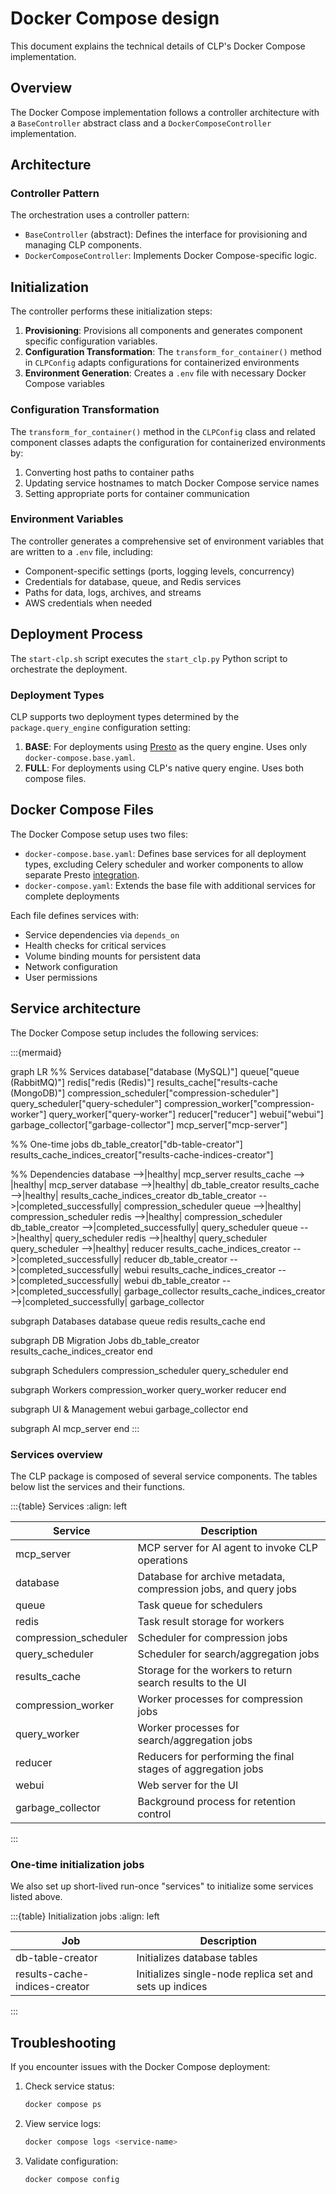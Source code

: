 # Docker Compose design

This document explains the technical details of CLP's Docker Compose implementation.

## Overview

The Docker Compose implementation follows a controller architecture with a `BaseController` abstract class and a
`DockerComposeController` implementation.

## Architecture

### Controller Pattern

The orchestration uses a controller pattern:

* `BaseController` (abstract): Defines the interface for provisioning and managing CLP components.
* `DockerComposeController`: Implements Docker Compose-specific logic.

## Initialization

The controller performs these initialization steps:

1. **Provisioning**: Provisions all components and generates component specific configuration variables.
2. **Configuration Transformation**: The `transform_for_container()` method in `CLPConfig` adapts configurations for
   containerized environments
3. **Environment Generation**: Creates a `.env` file with necessary Docker Compose variables  

### Configuration Transformation

The `transform_for_container()` method in the `CLPConfig` class and related component classes adapts the configuration for containerized environments by:

1. Converting host paths to container paths
2. Updating service hostnames to match Docker Compose service names
3. Setting appropriate ports for container communication

### Environment Variables

The controller generates a comprehensive set of environment variables that are written to a `.env` file, including:

* Component-specific settings (ports, logging levels, concurrency)
* Credentials for database, queue, and Redis services
* Paths for data, logs, archives, and streams
* AWS credentials when needed

## Deployment Process

The `start-clp.sh` script executes the `start_clp.py` Python script to orchestrate the deployment.

### Deployment Types

CLP supports two deployment types determined by the `package.query_engine` configuration setting:

1. **BASE**: For deployments using [Presto][presto-integration] as the query engine. Uses only
   `docker-compose.base.yaml`.
2. **FULL**: For deployments using CLP's native query engine. Uses both compose files.

## Docker Compose Files

The Docker Compose setup uses two files:

* `docker-compose.base.yaml`: Defines base services for all deployment types, excluding Celery scheduler and worker
   components to allow separate Presto [integration][presto-integration].
* `docker-compose.yaml`: Extends the base file with additional services for complete deployments

Each file defines services with:

* Service dependencies via `depends_on`
* Health checks for critical services
* Volume binding mounts for persistent data
* Network configuration
* User permissions

## Service architecture

The Docker Compose setup includes the following services:

:::{mermaid}

graph LR
  %% Services
  database["database (MySQL)"]
  queue["queue (RabbitMQ)"]
  redis["redis (Redis)"]
  results_cache["results-cache (MongoDB)"]
  compression_scheduler["compression-scheduler"]
  query_scheduler["query-scheduler"]
  compression_worker["compression-worker"]
  query_worker["query-worker"]
  reducer["reducer"]
  webui["webui"]
  garbage_collector["garbage-collector"]
  mcp_server["mcp-server"]

  %% One-time jobs
  db_table_creator["db-table-creator"]
  results_cache_indices_creator["results-cache-indices-creator"]

  %% Dependencies
  database -->|healthy| mcp_server
  results_cache --> |healthy| mcp_server
  database -->|healthy| db_table_creator
  results_cache -->|healthy| results_cache_indices_creator
  db_table_creator -->|completed_successfully| compression_scheduler
  queue -->|healthy| compression_scheduler
  redis -->|healthy| compression_scheduler
  db_table_creator -->|completed_successfully| query_scheduler
  queue -->|healthy| query_scheduler
  redis -->|healthy| query_scheduler
  query_scheduler -->|healthy| reducer
  results_cache_indices_creator -->|completed_successfully| reducer
  db_table_creator -->|completed_successfully| webui
  results_cache_indices_creator -->|completed_successfully| webui
  db_table_creator -->|completed_successfully| garbage_collector
  results_cache_indices_creator -->|completed_successfully| garbage_collector

  subgraph Databases
    database
    queue
    redis
    results_cache
  end

  subgraph DB Migration Jobs
    db_table_creator
    results_cache_indices_creator
  end

  subgraph Schedulers
    compression_scheduler
    query_scheduler
  end

  subgraph Workers
    compression_worker
    query_worker
    reducer
  end

  subgraph UI & Management
    webui
    garbage_collector
  end

  subgraph AI
    mcp_server
  end
:::

### Services overview

The CLP package is composed of several service components. The tables below list the services and their functions.

:::{table} Services
:align: left

| Service               | Description                                                     |
|-----------------------|-----------------------------------------------------------------|
| mcp_server            | MCP server for AI agent to invoke CLP operations                |
| database              | Database for archive metadata, compression jobs, and query jobs |
| queue                 | Task queue for schedulers                                       |
| redis                 | Task result storage for workers                                 |
| compression_scheduler | Scheduler for compression jobs                                  |
| query_scheduler       | Scheduler for search/aggregation jobs                           |
| results_cache         | Storage for the workers to return search results to the UI      |
| compression_worker    | Worker processes for compression jobs                           |
| query_worker          | Worker processes for search/aggregation jobs                    |
| reducer               | Reducers for performing the final stages of aggregation jobs    |
| webui                 | Web server for the UI                                           |
| garbage_collector     | Background process for retention control                        |
:::

### One-time initialization jobs

We also set up short-lived run-once "services" to initialize some services listed above.

:::{table} Initialization jobs
:align: left

| Job                           | Description                                             |
|-------------------------------|---------------------------------------------------------|
| db-table-creator              | Initializes database tables                             |
| results-cache-indices-creator | Initializes single-node replica set and sets up indices |
:::

## Troubleshooting

If you encounter issues with the Docker Compose deployment:

1. Check service status:
   ```bash
   docker compose ps
   ```

2. View service logs:
   ```bash
   docker compose logs <service-name>
   ```

3. Validate configuration:
   ```bash
   docker compose config
   ```

[presto-integration]: ../user-docs/guides-using-presto.md